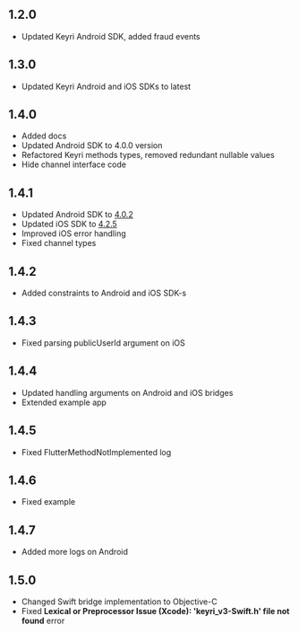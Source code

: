 ## 1.2.0

- Updated Keyri Android SDK, added fraud events

## 1.3.0

- Updated Keyri Android and iOS SDKs to latest

## 1.4.0

- Added docs
- Updated Android SDK to 4.0.0 version
- Refactored Keyri methods types, removed redundant nullable values
- Hide channel interface code

## 1.4.1

- Updated Android SDK
  to [4.0.2](https://github.com/Keyri-Co/keyri-android-whitelabel-sdk/releases/tag/4.0.2)
- Updated iOS SDK
  to [4.2.5](https://github.com/Keyri-Co/keyri-ios-whitelabel-sdk/releases/tag/4.2.5)
- Improved iOS error handling
- Fixed channel types

## 1.4.2

- Added constraints to Android and iOS SDK-s

## 1.4.3

- Fixed parsing publicUserId argument on iOS

## 1.4.4

- Updated handling arguments on Android and iOS bridges
- Extended example app

## 1.4.5

- Fixed FlutterMethodNotImplemented log

## 1.4.6

- Fixed example

## 1.4.7

- Added more logs on Android

## 1.5.0

- Changed Swift bridge implementation to Objective-C
- Fixed **Lexical or Preprocessor Issue (Xcode): 'keyri_v3-Swift.h' file not found** error

